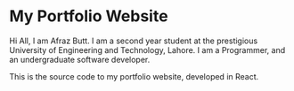 # My Portfolio Website

Hi All, I am Afraz Butt. I am a second year student at the prestigious University of Engineering and Technology, Lahore. I am a Programmer, and an undergraduate software developer. 

This is the source code to my portfolio website, developed in React.
